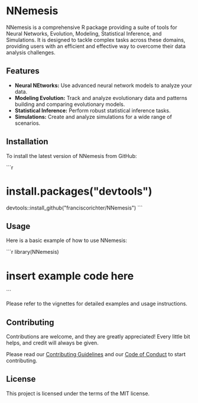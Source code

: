 # NNemesis

NNemesis is a comprehensive R package providing a suite of tools for Neural Networks, Evolution, Modeling, Statistical Inference, and Simulations. It is designed to tackle complex tasks across these domains, providing users with an efficient and effective way to overcome their data analysis challenges.

## Features

* **Neural NEtworks:** Use advanced neural network models to analyze your data.
* **Modeling Evolution:** Track and analyze evolutionary data and patterns building and comparing evolutionary models.
* **Statistical Inference:** Perform robust statistical inference tasks.
* **Simulations:** Create and analyze simulations for a wide range of scenarios.

## Installation

To install the latest version of NNemesis from GitHub:

\```r
# install.packages("devtools")
devtools::install_github("franciscorichter/NNemesis")
\```

## Usage

Here is a basic example of how to use NNemesis:

\```r
library(NNemesis)
# insert example code here
\```

Please refer to the vignettes for detailed examples and usage instructions.

## Contributing

Contributions are welcome, and they are greatly appreciated! Every little bit helps, and credit will always be given.

Please read our [Contributing Guidelines](LINK_TO_CONTRIBUTING.md) and our [Code of Conduct](LINK_TO_CODE_OF_CONDUCT.md) to start contributing.

## License

This project is licensed under the terms of the MIT license.
